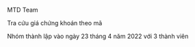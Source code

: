 MTD Team

Tra cứu giá chứng khoán theo mã

Nhóm thành lập vào ngày 23 tháng 4 năm 2022 với 3 thành viên
